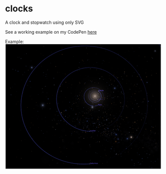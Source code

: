 # clocks
A clock and stopwatch using only SVG

See a working example on my CodePen [here](https://codepen.io/martinmolema/pen/qBLybYx?editors=1000)

Example:
![example.png](./example.png)
